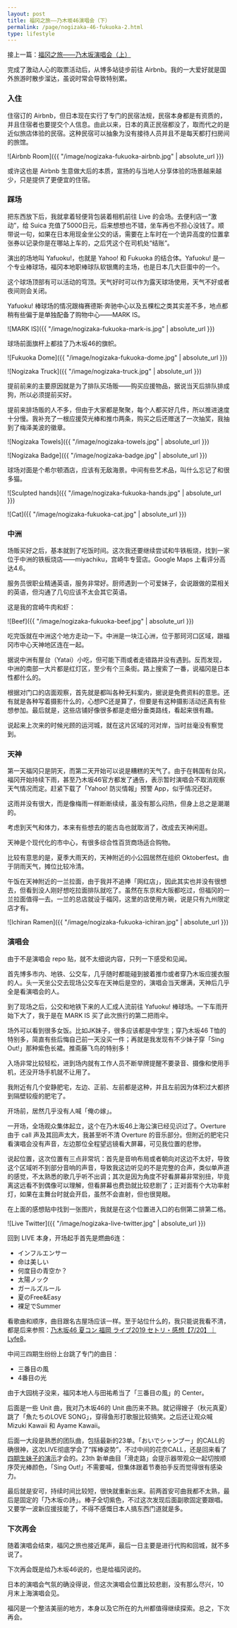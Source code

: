 ```yaml
---
layout: post
title: 福冈之旅——乃木坂46演唱会（下）
permalink: /page/nogizaka-46-fukuoka-2.html
type: lifestyle
---
```


接上一篇：[福冈之旅——乃木坂演唱会（上）](/page/nogizaka-46-fukuoka-1.html)

完成了激动人心的取票活动后，从博多站徒步前往 Airbnb。我的一大爱好就是国外旅游时散步溜达，虽说时常会导致特别累。

### 入住

住宿订的 Airbnb，但日本现在实行了专门的民宿法规，民宿本身都是有资质的，并且住宿者也要提交个人信息。由此以来，日本的真正民宿都没了，取而代之的是近似旅店体验的民宿。这种民宿可以抽象为没有接待人员并且不是每天都打扫房间的旅馆。

![Airbnb Room]({{ "/image/nogizaka-fukuoka-airbnb.jpg" | absolute_url }})

或许这也是 Airbnb 生意做大后的本质，宣扬的与当地人分享体验的场景越来越少，只是提供了更便宜的住宿。

### 踩场

把东西放下后，我就拿着轻便背包装着相机前往 Live 的会场。去便利店一“激动”，给 Suica 充值了5000日元，后来想想也不错，坐车再也不担心没钱了。顺带说一句，如果在日本用现金坐公交的话，需要在上车时在一个诡异高度的位置拿张券以记录你是在哪站上车的，之后凭这个在司机处“结账”。

演出的场地叫 Yafuoku!，也就是 Yahoo! 和 Fukuoka 的结合体。Yafuoku! 是一个专业棒球场，福冈本地职棒球队软银鹰的主场，也是日本几大巨蛋中的一个。

这个球场顶部有可以活动的穹顶。天气好时可以作为露天球场使用，天气不好或者夜间则会关闭。

Yafuoku! 棒球场的情况跟梅赛德斯·奔驰中心以及五棵松之类其实差不多，地点都稍有些偏于是单独配备了购物中心——MARK IS。

![MARK IS]({{ "/image/nogizaka-fukuoka-mark-is.jpg" | absolute_url }})

球场前面旗杆上都挂了乃木坂46的旗帜。

![Fukuoka Dome]({{ "/image/nogizaka-fukuoka-dome.jpg" | absolute_url }})

![Nogizaka Truck]({{ "/image/nogizaka-truck.jpg" | absolute_url }})

提前前来的主要原因就是为了排队买场贩——购买应援物品，据说当天后排队排成狗，所以必须提前买好。

提前来排场贩的人不多，但由于大家都是聚聚，每个人都买好几件，所以推进速度十分慢。我补充了一根应援荧光棒和推巾两条，购买之后还赠送了一次抽奖，我抽到了梅泽美波的徽章。

![Nogizaka Towels]({{ "/image/nogizaka-towels.jpg" | absolute_url }})

![Nogizaka Badge]({{ "/image/nogizaka-badge.jpg" | absolute_url }})

球场对面是个希尔顿酒店，应该有无敌海景。中间有些艺术品，叫什么忘记了和很多猫。

![Sculpted hands]({{ "/image/nogizaka-fukuoka-hands.jpg" | absolute_url }})

![Cat]({{ "/image/nogizaka-fukuoka-cat.jpg" | absolute_url }})

### 中洲

场贩买好之后，基本就到了吃饭时间。这次我还要继续尝试和牛铁板烧，找到一家位于中洲的铁板烧店——miyachiku，宫崎牛专营店。Google Maps 上看评分高达4.6。

服务员很职业精通英语，服务非常好。厨师遇到一个可爱妹子，会说跟做的菜相关的英语，但沟通了几句应该不太会其它英语。

这是我的宫崎牛肉和虾：

![Beef]({{ "/image/nogizaka-fukuoka-beef.jpg" | absolute_url }})

吃完饭就在中洲这个地方走动一下。中洲是一块江心洲，位于那珂河口区域，跟福冈市中心天神地区连在一起。

据说中洲有屋台（Yatai）小吃，但可能下雨或者走错路并没有遇到。反而发现，中洲的南部一大片都是红灯区，至少有个三条街。路上搜索了一番，说福冈是日本性都什么的。

根据对门口的店面观察，首先就是都叫各种无料案内，据说是免费资料的意思。还有就是各种写着摄影什么的，心想PC还是算了，但要是有这种摄影活动还真有些想参加。最后就是，这些店铺好像很多都是走细分垂类路线，看起来很有趣。

说起来上次来的时候光顾的运河城，就在这片区域的河对岸，当时丝毫没有察觉到。

### 天神

第一天福冈只是阴天，而第二天开始可以说是糟糕的天气了。由于在韩国有台风，福冈开始持续下雨，甚至乃木坂46官方都发了通告，表示暂时演唱会不取消观察天气情况而定。赶紧下载了「Yahoo! 防災情報」预警 App，似乎情况还好。

这雨并没有很大，而是像梅雨一样断断续续，虽没有那么闷热，但身上总之是潮潮的。

考虑到天气和体力，本来有些想去的能古岛也就取消了，改成去天神闲逛。

天神是个现代化的市中心，有很多综合性百货商场适合购物。

比较有意思的是，夏季大雨天的，天神附近的小公园居然在组织 Oktoberfest。由于阴雨天气，摊位比较冷清。

午饭在天神附近的一兰拉面，由于我并不追捧「网红店」，因此其实也并没有很想去，但看到没人刚好想吃拉面排队就吃了。虽然在东京和大阪都吃过，但福冈的一兰拉面值得一去。一兰的总店就设于福冈，这里的店使用方碗，说是只有九州限定店才有。

![Ichiran Ramen]({{ "/image/nogizaka-fukuoka-ichiran.jpg" | absolute_url }})

### 演唱会

由于不是演唱会 repo 贴，就不太细说内容，只列一下感受和见闻。

首先博多市内、地铁、公交车，几乎随时都能碰到披着推巾或者穿乃木坂应援衣服的人。头一天坐公交去现场公交车在天神后是空的，演唱会当天爆满，天神后几乎全是看演唱会的人。

到了现场之后，公交和地铁下来的人汇成人流前往 Yafuoku! 棒球场。一下车雨开始下大了，我于是在 MARK IS 买了此次旅行的第二把雨伞。

场外可以看到很多女饭。比如JK妹子，很多应该都是中学生；穿乃木坂46 T恤的特别多，简直有些后悔自己前一天没买一件；再就是我发现有不少妹子穿「Sing Out!」那种紫色长裙。推斋藤飞鸟的特别多！

入场非常比较轻松，进到场内就有工作人员不断举牌提醒不要录音、摄像和使用手机，还没开场手机就不让用了。

我附近有几个安静肥宅，左边、正前、左前都是这种，并且左前因为体积过大都挤到隔壁较瘦的肥宅了。

开场前，居然几乎没有人喊「俺の嫁」。

一开场，全场观众集体起立，这个在乃木坂46上海公演已经见识过了。Overture 由于 call 声及其回声太大，我甚至听不清 Overture 的音乐部分。但附近的肥宅只看演唱会没有声音，左边那位全程望远镜看大屏幕，可见我位置的悲惨。

说起位置，这次位置有三点非常坑：首先是音响布局或者朝向对这边不太好，导致这个区域听不到部分音响的声音，导致我这边听见的不是完整的合声，类似单声道的感觉，不太熟悉的歌几乎听不出调；其次是因为角度不好看屏幕非常别扭，毕竟离这远看不到偶像可以理解，但看屏幕也费劲就比较悲剧了；正对面有个大功率射灯，如果在主舞台时就会开启，虽然不会直射，但也很晃眼。

在上面的感想贴中找到一张图片，我就是在这个位置进入口的右侧第二排第二格。

![Live Twitter]({{ "/image/nogizaka-live-twitter.jpg" | absolute_url }})

回到 LIVE 本身，开场起手首先是燃曲6连：
- インフルエンサー
- 命は美しい
- 何度目の青空か？
- 太陽ノック
- ガールズルール
- 夏のFree&Easy
- 裸足でSummer

看歌曲和顺序，曲目跟名古屋场应该一样。至于站位什么的，我只能说我看不清，都是后来参照：[乃木坂46 夏コン 福岡 ライブ2019 セトリ・感想【7/20】｜Lyfe8](https://lyfe8.com/nogi720fd/)。

中间三四期生纷纷上台跳了专门的曲目：
- 三番目の風
- 4番目の光

由于大园桃子没来，福冈本地人与田祐希当了「三番目の風」的 Center。

后面是一些 Unit 曲，我对乃木坂46的 Unit 曲历来不熟。就记得嫂子（秋元真夏）跳了「魚たちのLOVE SONG」，穿得鱼形打歌服比较搞笑。之后还让观众喊 Mizuki Kawaii 和 Ayame Kawaii。

后面一大段是熟悉的团队曲，包括最新的23单。「おいでシャンプー」的CALL的确很神，这次LIVE彻底学会了“挥棒姿势”，不过中间的花奈CALL，还是回来看了[四期生妹子的演示](https://www.bilibili.com/video/av44884727)才会的。23th 新单曲目「滑走路」会提示器带观众一起切按顺序荧光棒颜色，「Sing Out!」不需要喊，但集体跟着节奏拍手反而觉得很有感染力。

最后就是安可，持续时间比较短，很快就重新出来。前两首安可曲我都不太熟，最后是固定的「乃木坂の詩」。棒子全切紫色，不过这次发现后面副歌固定要跟唱。又要学一波新应援技能了，不得不感慨日本人搞东西门道就是多。

### 下次再会

随着演唱会结束，福冈之旅也接近尾声，最后一日主要是进行代购和回城，就不多说了。

下次再会既是给乃木坂46说的，也是给福冈说的。

日本的演唱会气氛的确没得说，但这次演唱会位置比较悲剧，没有那么尽兴，10月末上海演唱会见。

福冈是一个整洁美丽的地方，本身以及它所在的九州都值得继续探索。总之，下次再会。

